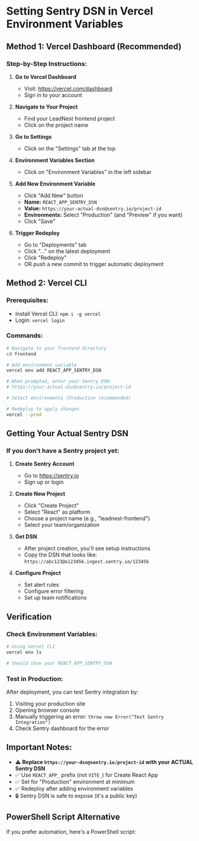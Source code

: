# Setting Sentry DSN in Vercel Environment Variables

## Method 1: Vercel Dashboard (Recommended)

### Step-by-Step Instructions:

1. **Go to Vercel Dashboard**
   - Visit: https://vercel.com/dashboard
   - Sign in to your account

2. **Navigate to Your Project**
   - Find your LeadNest frontend project
   - Click on the project name

3. **Go to Settings**
   - Click on the "Settings" tab at the top

4. **Environment Variables Section**
   - Click on "Environment Variables" in the left sidebar

5. **Add New Environment Variable**
   - Click "Add New" button
   - **Name:** `REACT_APP_SENTRY_DSN`
   - **Value:** `https://your-actual-dsn@sentry.io/project-id`
   - **Environments:** Select "Production" (and "Preview" if you want)
   - Click "Save"

6. **Trigger Redeploy**
   - Go to "Deployments" tab
   - Click "..." on the latest deployment
   - Click "Redeploy"
   - OR push a new commit to trigger automatic deployment

## Method 2: Vercel CLI

### Prerequisites:
- Install Vercel CLI: `npm i -g vercel`
- Login: `vercel login`

### Commands:
```bash
# Navigate to your frontend directory
cd frontend

# Add environment variable
vercel env add REACT_APP_SENTRY_DSN

# When prompted, enter your Sentry DSN:
# https://your-actual-dsn@sentry.io/project-id

# Select environments (Production recommended)

# Redeploy to apply changes
vercel --prod
```

## Getting Your Actual Sentry DSN

### If you don't have a Sentry project yet:

1. **Create Sentry Account**
   - Go to https://sentry.io
   - Sign up or login

2. **Create New Project**
   - Click "Create Project"
   - Select "React" as platform
   - Choose a project name (e.g., "leadnest-frontend")
   - Select your team/organization

3. **Get DSN**
   - After project creation, you'll see setup instructions
   - Copy the DSN that looks like: `https://abc123@o123456.ingest.sentry.io/123456`

4. **Configure Project**
   - Set alert rules
   - Configure error filtering
   - Set up team notifications

## Verification

### Check Environment Variables:
```bash
# Using Vercel CLI
vercel env ls

# Should show your REACT_APP_SENTRY_DSN
```

### Test in Production:
After deployment, you can test Sentry integration by:
1. Visiting your production site
2. Opening browser console
3. Manually triggering an error: `throw new Error("Test Sentry Integration")`
4. Check Sentry dashboard for the error

## Important Notes:

- ⚠️ **Replace `https://your-dsn@sentry.io/project-id` with your ACTUAL Sentry DSN**
- ✅ Use `REACT_APP_` prefix (not `VITE_`) for Create React App
- ✅ Set for "Production" environment at minimum
- ✅ Redeploy after adding environment variables
- 🔒 Sentry DSN is safe to expose (it's a public key)

## PowerShell Script Alternative

If you prefer automation, here's a PowerShell script:
